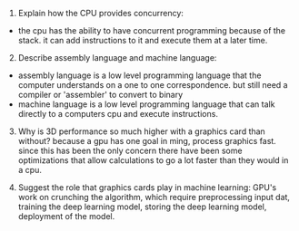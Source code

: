 <!-- Answers to the Short Answer Essay Questions go here -->

1. Explain how the CPU provides concurrency:
  * the cpu has the ability to have concurrent programming because of the stack. it can add instructions to it and execute them at a later time.

2. Describe assembly language and machine language:
  * assembly language is a low level programming language that the computer understands on a one to one correspondence. but still need a compiler or 'assembler' to convert to binary
  * machine language is a low level programming language that can talk directly to a computers cpu and execute instructions.

3. Why is 3D performance so much higher with a graphics card than without?
  because a gpu has one goal in ming, process graphics fast. since this has been the only concern there have been some optimizations that allow calculations to go a lot faster than they would in a cpu.

4. Suggest the role that graphics cards play in machine learning:
  GPU's work on crunching the algorithm, which require preprocessing input dat, training the deep learning model, storing the deep learning model, deployment of the model.
